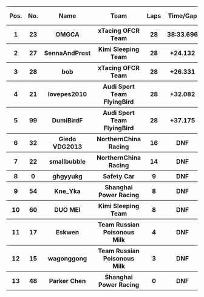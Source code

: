 <table style="width:100%">
	<tr>
		<th>Pos.</th>
		<th>No.</th>
		<th>Name</th>
		<th>Team</th>
		<th>Laps</th>
		<th>Time/Gap</th>
		<th>Personal Best</th>
		<th>Position Diff</th>
	</tr>
	<tr>
		<th>1</th>
		<th>23</th>
		<th>OMGCA</th>
		<th>xTacing OFCR Team</th>
		<th>28</th>
		<th>38:33.696</th>
		<th>1:10.980</th>
		<th>+2</th>
	</tr>
	<tr>
		<th>2</th>
		<th>27</th>
		<th>SennaAndProst</th>
		<th>Kimi Sleeping Team</th>
		<th>28</th>
		<th>+24.132</th>
		<th>1:10.866</th>
		<th>+3</th>
	</tr>
	<tr>
		<th>3</th>
		<th>28</th>
		<th>bob</th>
		<th>xTacing OFCR Team</th>
		<th>28</th>
		<th>+26.331</th>
		<th>1:13.386</th>
		<th>+7</th>
	</tr>
	<tr>
		<th>4</th>
		<th>21</th>
		<th>lovepes2010</th>
		<th>Audi Sport Team FlyingBird</th>
		<th>28</th>
		<th>+32.082</th>
		<th>1:09.844</th>
		<th>-3</th>
	</tr>
	<tr>
		<th>5</th>
		<th>99</th>
		<th>DumiBirdF</th>
		<th>Audi Sport Team FlyingBird</th>
		<th>28</th>
		<th>+37.175</th>
		<th>1:10.975</th>
		<th>+1</th>
	</tr>
	<tr>
		<th>6</th>
		<th>32</th>
		<th>Giedo VDG2013</th>
		<th>NorthernChina Racing</th>
		<th>16</th>
		<th>DNF</th>
		<th>1:12.814</th>
		<th>+3</th>
	</tr>
	<tr>
		<th>7</th>
		<th>22</th>
		<th>smallbubble</th>
		<th>NorthernChina Racing</th>
		<th>14</th>
		<th>DNF</th>
		<th>1:11.818</th>
		<th>-3</th>
	</tr>
	<tr>
		<th>8</th>
		<th>0</th>
		<th>ghgyyukg</th>
		<th>Safety Car</th>
		<th>9</th>
		<th>DNF</th>
		<th>1:39.236</th>
		<th>+5</th>
	</tr>
	<tr>
		<th>9</th>
		<th>54</th>
		<th>Kne_Yka</th>
		<th>Shanghai Power Racing</th>
		<th>8</th>
		<th>DNF</th>
		<th>1:13.077</th>
		<th>+2</th>
	</tr>
	<tr>
		<th>10</th>
		<th>60</th>
		<th>DUO MEI</th>
		<th>Kimi Sleeping Team</th>
		<th>8</th>
		<th>DNF</th>
		<th>1:11.654</th>
		<th>+2</th>
	</tr>
	<tr>
		<th>11</th>
		<th>17</th>
		<th>Eskwen</th>
		<th>Team Russian Poisonous Milk</th>
		<th>4</th>
		<th>DNF</th>
		<th>1:31.547</th>
		<th>-3</th>
	</tr>
	<tr>
		<th>12</th>
		<th>15</th>
		<th>wagonggong</th>
		<th>Team Russian Poisonous Milk</th>
		<th>3</th>
		<th>DNF</th>
		<th>1:27.323</th>
		<th>-10</th>
	</tr>
	<tr>
		<th>13</th>
		<th>48</th>
		<th>Parker Chen</th>
		<th>Shanghai Power Racing</th>
		<th>0</th>
		<th>DNF</th>
		<th>N/A</th>
		<th>-6</th>
	</tr>
</table>